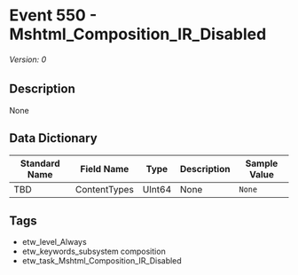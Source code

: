 # Event 550 - Mshtml_Composition_IR_Disabled
###### Version: 0

## Description
None

## Data Dictionary
|Standard Name|Field Name|Type|Description|Sample Value|
|---|---|---|---|---|
|TBD|ContentTypes|UInt64|None|`None`|

## Tags
* etw_level_Always
* etw_keywords_subsystem composition
* etw_task_Mshtml_Composition_IR_Disabled